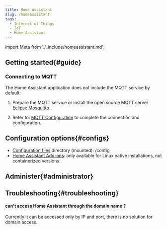 ```yaml
---
title: Home Assistant
slug: /homeassistant
tags:
  - Internet of Things
  - IoT 
  - Home Assistant
---
```


import Meta from './_include/homeassistant.md';

<Meta name="meta" />

## Getting started{#guide}

### Connecting to MQTT

The Home Assistant application does not include the MQTT service by default:

1. Prepare the MQTT service or install the open source MQTT server [Eclipse Mosquitto](./mosquitto).    

2. Refer to: [MQTT Configuration](https://www.home-assistant.io/integrations/mqtt) to complete the connection and configuration.  

## Configuration options{#configs}

- [Configuration files](https://www.home-assistant.io/docs/configuration/) directory (mounted): /config
- [Home Assistant Add-ons](https://github.com/home-assistant/addons): only available for Linux native installations, not containerized versions.

## Administer{#administrator}

## Troubleshooting{#troubleshooting}

#### can't access Home Assistant through the domain name ?

Currently it can be accessed only by IP and port, there is no solution for domain access.
